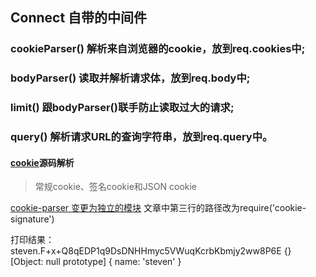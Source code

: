 ## Connect 自带的中间件

### cookieParser() 解析来自浏览器的cookie，放到req.cookies中; 
### bodyParser() 读取并解析请求体，放到req.body中;
### limit() 跟bodyParser()联手防止读取过大的请求;
### query() 解析请求URL的查询字符串，放到req.query中。


#### [cookie](https://blog.csdn.net/liangklfang/article/details/51072424)源码解析
> 常规cookie、签名cookie和JSON cookie

[cookie-parser 变更为独立的模块](https://blog.csdn.net/sooooooooad/article/details/52154228)
文章中第三行的路径改为require('cookie-signature')

打印结果：
steven.F+x+Q8qEDP1q9DsDNHHmyc5VWuqKcrbKbmjy2ww8P6E
{}
[Object: null prototype] { name: 'steven' }